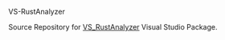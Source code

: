 VS-RustAnalyzer

Source Repository for [VS_RustAnalyzer](https://marketplace.visualstudio.com/items?itemName=cchharris.vsrustanalyzer) Visual Studio Package.
